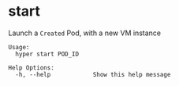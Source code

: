 # start

Launch a `Created` Pod, with a new VM instance

	Usage:
	  hyper start POD_ID

	Help Options:
	  -h, --help            Show this help message
